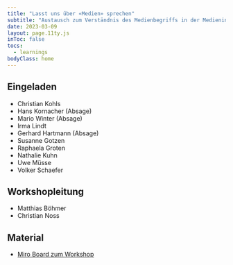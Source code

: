 ```yaml
---
title: "Lasst uns über «Medien» sprechen"
subtitle: "Austausch zum Verständnis des Medienbegriffs in der Medieninformatik"
date: 2023-03-09
layout: page.11ty.js
inToc: false
tocs:
  - learnings
bodyClass: home
---
```


## Eingeladen
- Christian Kohls
- Hans Kornacher (Absage)
- Mario Winter (Absage)
- Irma Lindt
- Gerhard Hartmann (Absage)
- Susanne Gotzen
- Raphaela Groten
- Nathalie Kuhn
- Uwe Müsse
- Volker Schaefer

## Workshopleitung
- Matthias Böhmer
- Christian Noss

## Material
- [Miro Board zum Workshop](https://miro.com/app/board/uXjVPkUtR4k=/?share_link_id=917535670990)